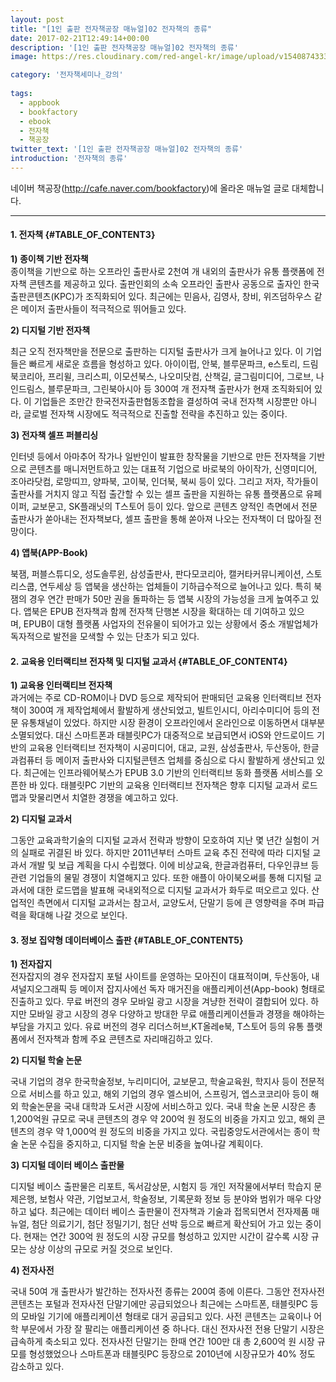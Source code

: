 ```yaml
---
layout: post
title: "[1인 출판 전자책공장 매뉴얼]02 전자책의 종류"
date: 2017-02-21T12:49:14+00:00
description: '[1인 출판 전자책공장 매뉴얼]02 전자책의 종류'
image: https://res.cloudinary.com/red-angel-kr/image/upload/v1540874333/blog_img/seminar.jpg

category: '전자책세미나_강의'
  
tags: 
  - appbook
  - bookfactory
  - ebook
  - 전자책
  - 책공장
twitter_text: '[1인 출판 전자책공장 매뉴얼]02 전자책의 종류'
introduction: '전자책의 종류'
---
```


네이버 책공장(<http://cafe.naver.com/bookfactory>)에 올라온 매뉴얼 글로 대체합니다.

* * *

#### 1. 전자책 {#TABLE_OF_CONTENT3}

 
  <strong>1) 종이책 기반 전자책</strong><br /> 종이책을 기반으로 하는 오프라인 출판사로 2천여 개 내외의 출판사가 유통 플랫폼에 전자책 콘텐츠를 제공하고 있다. 출판인회의 소속 오프라인 출판사 공동으로 출자인 한국출판콘텐츠(KPC)가 조직화되어 있다. 최근에는 민음사, 김영사, 창비, 위즈덤하우스 같은 메이저 출판사들이 적극적으로 뛰어들고 있다.
 

**2) 디지털 기반 전자책**
  
최근 오직 전자책만을 전문으로 출판하는 디지털 출판사가 크게 늘어나고 있다. 이 기업들은 빠르게 새로운 흐름을 형성하고 있다. 아이이펍, 안북, 블루문파크, e스토리, 드림북코리아, 프리윌, 크리스피, 이모션북스, 나오미닷컴, 산책길, 글그림미디어, 그로브, 나인드림스, 블루문파크, 그린북아시아 등 300여 개 전자책 출판사가 현재 조직화되어 있다. 이 기업들은 조만간 한국전자출판협동조합을 결성하여 국내 전자책 시장뿐만 아니라, 글로벌 전자책 시장에도 적극적으로 진출할 전략을 추진하고 있는 중이다.

**3) 전자책 셀프 퍼블리싱**
  
인터넷 등에서 아마추어 작가나 일반인이 발표한 창작물을 기반으로 만든 전자책을 기반으로 콘텐츠를 매니저먼트하고 있는 대표적 기업으로 바로북의 아이작가, 신영미디어, 조아라닷컴, 로망띠끄, 양파북, 고이북, 인더북, 북씨 등이 있다. 그리고 저자, 작가들이 출판사를 거치지 않고 직접 출간할 수 있는 셀프 출판을 지원하는 유통 플랫폼으로 유페이퍼, 교보문고, SK플래닛의 T스토어 등이 있다. 앞으로 콘텐츠 양적인 측면에서 전문 출판사가 쏟아내는 전자책보다, 셀프 출판을 통해 쏟아져 나오는 전자책이 더 많아질 전망이다.

**4) 앱북(APP-Book)**
  
북잼, 퍼블스튜디오, 성도솔루윈, 삼성출판사, 판다모코리아, 캘커타커뮤니케이션, 스토리스쿱, 연두세상 등 앱북을 생산하는 업체들이 기하급수적으로 늘어나고 있다. 특히 북잼의 경우 연간 판매가 50만 권을 돌파하는 등 앱북 시장의 가능성을 크게 높여주고 있다. 앱북은 EPUB 전자책과 함께 전자책 단행본 시장을 확대하는 데 기여하고 있으며, EPUB이 대형 플랫폼 사업자의 전유물이 되어가고 있는 상황에서 중소 개발업체가 독자적으로 발전을 모색할 수 있는 단초가 되고 있다.

#### 2. 교육용 인터랙티브 전자책 및 디지털 교과서 {#TABLE_OF_CONTENT4}
 
  <strong>1) 교육용 인터랙티브 전자책</strong><br /> 과거에는 주로 CD-ROM이나 DVD 등으로 제작되어 판매되던 교육용 인터랙티브 전자책이 300여 개 제작업체에서 활발하게 생산되었고, 빌트인시디, 아리수미디어 등의 전문 유통채널이 있었다. 하지만 시장 환경이 오프라인에서 온라인으로 이동하면서 대부분 소멸되었다. 대신 스마트폰과 태블릿PC가 대중적으로 보급되면서 iOS와 안드로이드 기반의 교육용 인터랙티브 전자책이 시공미디어, 대교, 교원, 삼성출판사, 두산동아, 한글과컴퓨터 등 메이저 출판사와 디지털콘텐츠 업체를 중심으로 다시 활발하게 생산되고 있다. 최근에는 인프라웨어북스가 EPUB 3.0 기반의 인터랙티브 동화 플랫폼 서비스를 오픈한 바 있다. 태블릿PC 기반의 교육용 인터랙티브 전자책은 향후 디지털 교과서 로드맵과 맞물리면서 치열한 경쟁을 예고하고 있다.
 

**2) 디지털 교과서**
  
그동안 교육과학기술의 디지털 교과서 전략과 방향이 모호하여 지난 몇 년간 실험이 거의 실패로 귀결된 바 있다. 하지만 2011년부터 스마트 교육 추진 전략에 따라 디지털 교과서 개발 및 보급 계획을 다시 수립했다. 이에 비상교육, 한글과컴퓨터, 다우인큐브 등 관련 기업들의 물밑 경쟁이 치열해지고 있다. 또한 애플이 아이북오써를 통해 디지털 교과서에 대한 로드맵을 발표해 국내외적으로 디지털 교과서가 화두로 떠오르고 있다. 산업적인 측면에서 디지털 교과서는 참고서, 교양도서, 단말기 등에 큰 영향력을 주며 파급력을 확대해 나갈 것으로 보인다.

#### 3. 정보 집약형 데이터베이스 출판 {#TABLE_OF_CONTENT5}

  
  <strong>1) 전자잡지</strong><br /> 전자잡지의 경우 전자잡지 포털 사이트를 운영하는 모아진이 대표적이며, 두산동아, 내셔널지오그래픽 등 메이저 잡지사에선 독자 매거진을 애플리케이션(App-book) 형태로 진출하고 있다. 무료 버전의 경우 모바일 광고 시장을 겨냥한 전략이 결합되어 있다. 하지만 모바일 광고 시장의 경우 다양하고 방대한 무료 애플리케이션들과 경쟁을 해야하는 부담을 가지고 있다. 유료 버전의 경우 리더스허브,KT올레e북, T스토어 등의 유통 플랫폼에서 전자책과 함께 주요 콘텐츠로 자리매김하고 있다.
 

**2) 디지털 학술 논문**
  
국내 기업의 경우 한국학술정보, 누리미디어, 교보문고, 학술교육원, 학지사 등이 전문적으로 서비스를 하고 있고, 해외 기업의 경우 엘스비어, 스프링거, 엡스코코리아 등이 해외 학술논문을 국내 대학과 도서관 시장에 서비스하고 있다. 국내 학술 논문 시장은 총 1,200억원 규모로 국내 콘텐츠의 경우 약 200억 원 정도의 비중을 가지고 있고, 해외 콘텐츠의 경우 약 1,000억 원 정도의 비중을 가지고 있다. 국립중앙도서관에서는 종이 학술 논문 수집을 중지하고, 디지털 학술 논문 비중을 높여나갈 계획이다.

**3) 디지털 데이터 베이스 출판물**
  
디지털 베이스 출판물은 리포트, 독서감상문, 시험지 등 개인 저작물에서부터 학습지 문제은행, 보험사 약관, 기업보고서, 학술정보, 기록문화 정보 등 분야와 범위가 매우 다양하고 넓다. 최근에는 데이터 베이스 출판물이 전자책과 기술과 접목되면서 전자제품 매뉴얼, 첨단 의료기기, 첨단 정밀기기, 첨단 선박 등으로 빠르게 확산되어 가고 있는 중이다. 현재는 연간 300억 원 정도의 시장 규모를 형성하고 있지만 시간이 갈수록 시장 규모는 상상 이상의 규모로 커질 것으로 보인다.

**4) 전자사전**
  
국내 50여 개 출판사가 발간하는 전자사전 종류는 200여 종에 이른다. 그동안 전자사전 콘텐츠는 포털과 전자사전 단말기에만 공급되었으나 최근에는 스마트폰, 태블릿PC 등의 모바일 기기에 애플리케이션 형태로 대거 공급되고 있다. 사전 콘텐츠는 교육이나 어학 부문에서 가장 잘 팔리는 애플리케이션 중 하나다. 대신 전자사전 전용 단말기 시장은 급속하게 축소되고 있다. 전자사전 단말기는 한때 연간 100만 대 총 2,600억 원 시장 규모를 형성했었으나 스마트폰과 태블릿PC 등장으로 2010년에 시장규모가 40% 정도 감소하고 있다.
 
